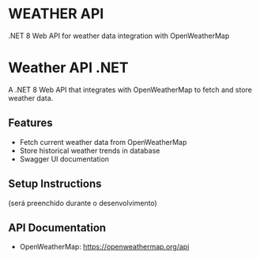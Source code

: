 # WEATHER API
.NET 8 Web API for weather data integration with OpenWeatherMap

# Weather API .NET

A .NET 8 Web API that integrates with OpenWeatherMap to fetch and store weather data.

## Features
- Fetch current weather data from OpenWeatherMap
- Store historical weather trends in database
- Swagger UI documentation

## Setup Instructions
(será preenchido durante o desenvolvimento)

## API Documentation
- OpenWeatherMap: https://openweathermap.org/api